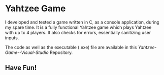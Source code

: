 # Yahtzee Game

I developed and tested a game written in C, as a console application, during my spare time.
It is a fully functional Yahtzee game which plays Yahtzee with up to 4 players.
It also checks for errors, essentially sanitizing user inputs.

The code as well as the executable (.exe) file are available in this *Yahtzee-Game--Visual-Studio* Repository.

## Have Fun!
